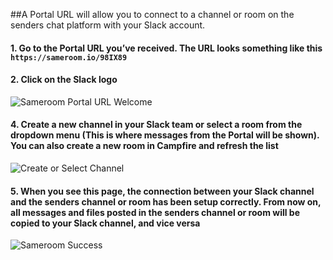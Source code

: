##A Portal URL will allow you to connect to a channel or room on the senders chat platform with your Slack account. 

#### 1. Go to the Portal URL you’ve received. The URL looks something like this `https://sameroom.io/98IX89`

#### 2. Click on the Slack logo
![Sameroom Portal URL Welcome](https://in.kato.im/9d61ad2c6157ff01c8ae8918e98b4ab192ef7fefbcf21329846833fc88ab1d2b/Sameroom-Select-Platform-_0008_Slack.png)

#### 4. Create a new channel in your Slack team or select a room from the dropdown menu (This is where messages from the Portal will be shown). You can also create a new room in Campfire and refresh the list
![Create or Select Channel](https://in.kato.im/c71619ccc8948f0cde5d7a7931249c5232a582b8ee6b75a6c1e8ead334742e8/Sameroom%20Join%20Portal%20Select%20Room%20Slack%20Destination.png)

#### 5. When you see this page, the connection between your Slack channel and the senders channel or room has been setup correctly. From now on, all messages and files posted in the senders channel or room will be copied to your Slack channel, and vice versa
![Sameroom Success](https://in.kato.im/bc1ac42c1d1d5632a436e92b5b3603422261f99a64c602007a895ecd38973336/Sameroom%20Join%20Portal%20Success%20copy.png)
